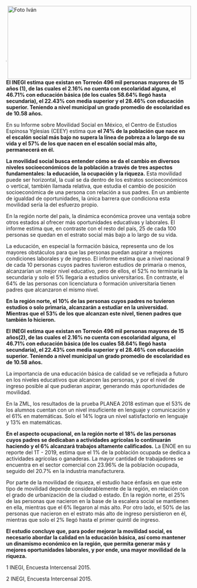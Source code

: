 <p>
   <a title="ir a Otras Publicaciones" href="http://www.trcimplan.gob.mx/autores/ivan-de-luna-aldape.html"><img class="img-responsive contenido-imagen" src="../imagenes/128/lic-ivan-de-luna-aldape-top2.png" align="right" alt="Foto Iván" width="500" height="200"></a>
</p>

</br></br></br></br></br></br></br></br>

---

**El INEGI estima que existan en Torreón 496 mil personas mayores de 15 años (1), de las cuales el 2.16% no cuenta con escolaridad alguna, el 46.71% con educación básica (de los cuales 58.64% llegó hasta secundaria), el 22.43% con media superior y el 28.46% con educación superior. Teniendo a nivel municipal un grado promedio de escolaridad es de 10.58 años.**

En su Informe sobre Movilidad Social en México, el Centro de Estudios Espinosa Yglesias (CEEY) estima que **el 74% de la población que nace en el escalón social más bajo no supera la línea de pobreza a lo largo de su vida y el 57% de los que nacen en el escalón social más alto, permanecerá en él.**

**La movilidad social busca entender cómo se da el cambio en diversos niveles socioeconómicos de la población a través de tres aspectos fundamentales: la educación, la ocupación y la riqueza.** Esta movilidad puede ser horizontal, la cual se da dentro de los estratos socioeconómicos o vertical, también llamada relativa, que estudia el cambio de posición socioeconómica de una persona con relación a sus padres. En un ambiente de igualdad de oportunidades, la única barrera que condiciona esta movilidad sería la del esfuerzo propio.

En la región norte del país, la dinámica económica provee una ventaja sobre otros estados al ofrecer más oportunidades educativas y laborales. El informe estima que, en contraste con el resto del país, 25 de cada 100 personas se quedan en el estrato social más bajo a lo largo de su vida.

La educación, en especial la formación básica, representa uno de los mayores obstáculos para que las personas puedan aspirar a mejores condiciones laborales y de ingreso. El informe estima que a nivel nacional 9 de cada 10 personas cuyos padres tuvieron estudios de primaria o menos, alcanzarían un mejor nivel educativo, pero de ellos, el 52% no terminaría la secundaria y solo el 5% llegaría a estudios universitarios. En contraste, el 64% de las personas con licenciatura o formación universitaria tienen padres que alcanzaron el mismo nivel.

**En la región norte, el 10% de las personas cuyos padres no tuvieron estudios o solo primaria, alcanzarán a estudiar en la universidad. Mientras que el 53% de los que alcanzan este nivel, tienen padres que también lo hicieron.**

**El INEGI estima que existan en Torreón 496 mil personas mayores de 15 años(2), de las cuales el 2.16% no cuenta con escolaridad alguna, el 46.71% con educación básica (de los cuales 58.64% llegó hasta secundaria), el 22.43% con media superior y el 28.46% con educación superior. Teniendo a nivel municipal un grado promedio de escolaridad es de 10.58 años.**

La importancia de una educación básica de calidad se ve reflejada a futuro en los niveles educativos que alcancen las personas, y por el nivel de ingreso posible al que pudieran aspirar, generando más oportunidades de movilidad.

En la ZML, los resultados de la prueba PLANEA 2018 estiman que el 53% de los alumnos cuentan con un nivel insuficiente en lenguaje y comunicación y el 61% en matemáticas. Solo el 14% logra un nivel satisfactorio en lenguaje y 13% en matemáticas.

**En el aspecto ocupacional, en la región norte el 18% de las personas cuyos padres se dedicaban a actividades agrícolas lo continuarán haciendo y el 6% alcanzará trabajos altamente calificados.** La ENOE en su reporte del 1T - 2019, estima que el 1% de la población ocupada se dedica a actividades agrícolas o ganaderas. La mayor cantidad de trabajadores se encuentra en el sector comercial con 23.96% de la población ocupada, seguido del 20.7% en la industria manufacturera.

Por parte de la movilidad de riqueza, el estudio hace énfasis en que este tipo de movilidad depende considerablemente de la región, en relación con el grado de urbanización de la ciudad o estado. En la región norte, el 25% de las personas que nacieron en la base de la escalera social se mantienen en ella, mientras que el 6% llegaron al más alto. Por otro lado, el 50% de las personas que nacieron en el estrato más alto de ingreso persistieron en él, mientras que solo el 2% llegó hasta el primer quintil de ingreso.

**El estudio concluye que, para poder mejorar la movilidad social, es necesario abordar la calidad en la educación básica, así como mantener un dinamismo económico en la región, que permita generar más y mejores oportunidades laborales, y por ende, una mayor movilidad de la riqueza.**

1 INEGI, Encuesta Intercensal 2015.

2 INEGI, Encuesta Intercensal 2015.
